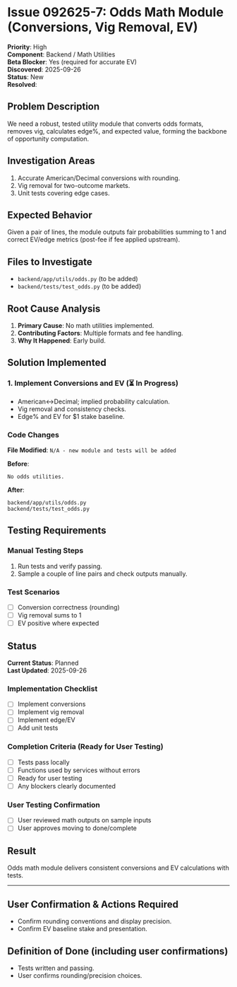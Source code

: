 # Issue 092625-7: Odds Math Module (Conversions, Vig Removal, EV)

**Priority**: High  
**Component**: Backend / Math Utilities  
**Beta Blocker**: Yes (required for accurate EV)  
**Discovered**: 2025-09-26  
**Status**: New  
**Resolved**: 

## Problem Description

We need a robust, tested utility module that converts odds formats, removes vig, calculates edge%, and expected value, forming the backbone of opportunity computation.

## Investigation Areas

1. Accurate American/Decimal conversions with rounding.  
2. Vig removal for two-outcome markets.  
3. Unit tests covering edge cases.  

## Expected Behavior

Given a pair of lines, the module outputs fair probabilities summing to 1 and correct EV/edge metrics (post-fee if fee applied upstream).

## Files to Investigate

- `backend/app/utils/odds.py` (to be added)  
- `backend/tests/test_odds.py` (to be added)  

## Root Cause Analysis

1. **Primary Cause**: No math utilities implemented.  
2. **Contributing Factors**: Multiple formats and fee handling.  
3. **Why It Happened**: Early build.  

## Solution Implemented

### 1. Implement Conversions and EV (⏳ In Progress)
- American<->Decimal; implied probability calculation.  
- Vig removal and consistency checks.  
- Edge% and EV for $1 stake baseline.  

### Code Changes

**File Modified**: `N/A - new module and tests will be added`

**Before**:
```text
No odds utilities.
```

**After**:
```text
backend/app/utils/odds.py
backend/tests/test_odds.py
```

## Testing Requirements

### Manual Testing Steps
1. Run tests and verify passing.  
2. Sample a couple of line pairs and check outputs manually.  

### Test Scenarios
- [ ] Conversion correctness (rounding)  
- [ ] Vig removal sums to 1  
- [ ] EV positive where expected  

## Status

**Current Status**: Planned  
**Last Updated**: 2025-09-26

### Implementation Checklist
- [ ] Implement conversions  
- [ ] Implement vig removal  
- [ ] Implement edge/EV  
- [ ] Add unit tests  

### Completion Criteria (Ready for User Testing)
- [ ] Tests pass locally  
- [ ] Functions used by services without errors  
- [ ] Ready for user testing  
- [ ] Any blockers clearly documented  

### User Testing Confirmation
- [ ] User reviewed math outputs on sample inputs  
- [ ] User approves moving to done/complete  

## Result

Odds math module delivers consistent conversions and EV calculations with tests.

---

## User Confirmation & Actions Required

- Confirm rounding conventions and display precision.  
- Confirm EV baseline stake and presentation.  

## Definition of Done (including user confirmations)

- Tests written and passing.  
- User confirms rounding/precision choices.
